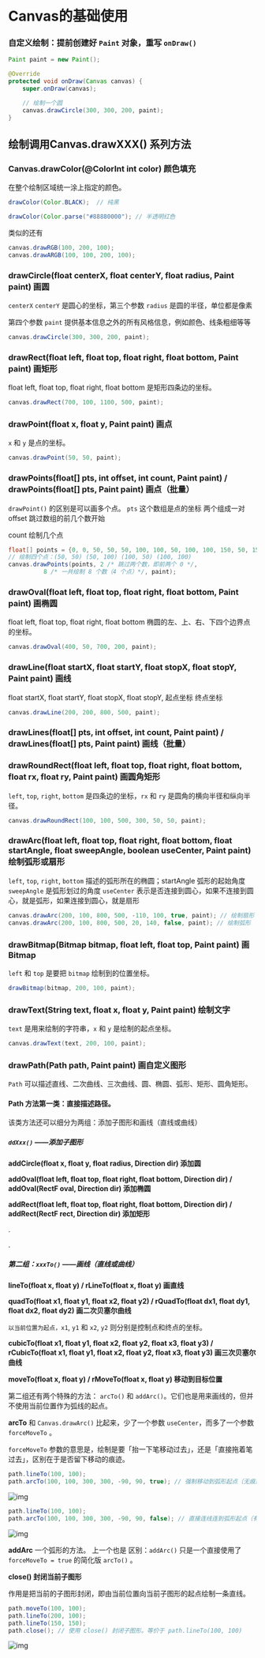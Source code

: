 

# Canvas的基础使用

### 自定义绘制：提前创建好 `Paint` 对象，重写 `onDraw()`

```java
Paint paint = new Paint();

@Override
protected void onDraw(Canvas canvas) {
    super.onDraw(canvas);

    // 绘制一个圆
    canvas.drawCircle(300, 300, 200, paint);
}
```

## 绘制调用Canvas.drawXXX() 系列方法

### Canvas.drawColor(@ColorInt int color) 颜色填充

在整个绘制区域统一涂上指定的颜色。

```java
drawColor(Color.BLACK);  // 纯黑
```

```java
drawColor(Color.parse("#88880000"); // 半透明红色
```

类似的还有

```java
canvas.drawRGB(100, 200, 100);
canvas.drawARGB(100, 100, 200, 100);
```

### drawCircle(float centerX, float centerY, float radius, Paint paint) 画圆

`centerX` `centerY` 是圆心的坐标，第三个参数 `radius` 是圆的半径，单位都是像素

第四个参数 `paint`  提供基本信息之外的所有风格信息，例如颜色、线条粗细等等

```java
canvas.drawCircle(300, 300, 200, paint);
```

### drawRect(float left, float top, float right, float bottom, Paint paint) 画矩形

float left, float top, float right, float bottom  是矩形四条边的坐标。

```java
canvas.drawRect(700, 100, 1100, 500, paint);
```

### drawPoint(float x, float y, Paint paint) 画点

`x` 和 `y` 是点的坐标。

```java
canvas.drawPoint(50, 50, paint);
```

### drawPoints(float[] pts, int offset, int count, Paint paint) / drawPoints(float[] pts, Paint paint) 画点（批量）

`drawPoint()` 的区别是可以画多个点。 `pts` 这个数组是点的坐标 两个组成一对  offset 跳过数组的前几个数开始

count 绘制几个点

```java
float[] points = {0, 0, 50, 50, 50, 100, 100, 50, 100, 100, 150, 50, 150, 100};
// 绘制四个点：(50, 50) (50, 100) (100, 50) (100, 100)
canvas.drawPoints(points, 2 /* 跳过两个数，即前两个 0 */,
          8 /* 一共绘制 8 个数（4 个点）*/, paint);
```

### drawOval(float left, float top, float right, float bottom, Paint paint) 画椭圆

float left, float top, float right, float bottom   椭圆的左、上、右、下四个边界点的坐标。

```java
canvas.drawOval(400, 50, 700, 200, paint);
```

### drawLine(float startX, float startY, float stopX, float stopY, Paint paint) 画线

float startX, float startY, float stopX, float stopY,  起点坐标  终点坐标

```java
canvas.drawLine(200, 200, 800, 500, paint);
```

### drawLines(float[] pts, int offset, int count, Paint paint) / drawLines(float[] pts, Paint paint) 画线（批量）

### drawRoundRect(float left, float top, float right, float bottom, float rx, float ry, Paint paint) 画圆角矩形

`left`, `top`, `right`, `bottom` 是四条边的坐标，`rx` 和 `ry` 是圆角的横向半径和纵向半径。

```java
canvas.drawRoundRect(100, 100, 500, 300, 50, 50, paint);
```

### drawArc(float left, float top, float right, float bottom, float startAngle, float sweepAngle, boolean useCenter, Paint paint) 绘制弧形或扇形

`left`, `top`, `right`, `bottom` 描述的弧形所在的椭圆；startAngle 弧形的起始角度  `sweepAngle` 是弧形划过的角度  `useCenter` 表示是否连接到圆心，如果不连接到圆心，就是弧形，如果连接到圆心，就是扇形

```java
canvas.drawArc(200, 100, 800, 500, -110, 100, true, paint); // 绘制扇形
canvas.drawArc(200, 100, 800, 500, 20, 140, false, paint); // 绘制弧形
```

### drawBitmap(Bitmap bitmap, float left, float top, Paint paint) 画 Bitmap

`left` 和 `top` 是要把 `bitmap` 绘制到的位置坐标。

```java
drawBitmap(bitmap, 200, 100, paint);
```

### drawText(String text, float x, float y, Paint paint) 绘制文字

`text` 是用来绘制的字符串，`x` 和 `y` 是绘制的起点坐标。

```java
canvas.drawText(text, 200, 100, paint);
```

### drawPath(Path path, Paint paint) 画自定义图形

`Path` 可以描述直线、二次曲线、三次曲线、圆、椭圆、弧形、矩形、圆角矩形。

#### Path 方法第一类：直接描述路径。

该类方法还可以细分为两组：添加子图形和画线（直线或曲线）

##### `ddXxx()` ——添加子图形

**addCircle(float x, float y, float radius, Direction dir) 添加圆**

**addOval(float left, float top, float right, float bottom, Direction dir) / addOval(RectF oval, Direction dir) 添加椭圆**

**addRect(float left, float top, float right, float bottom, Direction dir) / addRect(RectF rect, Direction dir) 添加矩形**

.

.

##### 第二组：`xxxTo()` ——画线（直线或曲线）

**lineTo(float x, float y) / rLineTo(float x, float y) 画直线**

**quadTo(float x1, float y1, float x2, float y2) / rQuadTo(float dx1, float dy1, float dx2, float dy2) 画二次贝塞尔曲线**  

`以当前位置为起点，x1`, `y1` 和 `x2`, `y2` 则分别是控制点和终点的坐标。

**cubicTo(float x1, float y1, float x2, float y2, float x3, float y3) / rCubicTo(float x1, float y1, float x2, float y2, float x3, float y3) 画三次贝塞尔曲线**

**moveTo(float x, float y) / rMoveTo(float x, float y) 移动到目标位置**

第二组还有两个特殊的方法： `arcTo()` 和 `addArc()`。它们也是用来画线的，但并不使用当前位置作为弧线的起点。

**arcTo** 和 `Canvas.drawArc()` 比起来，少了一个参数 `useCenter`，而多了一个参数 `forceMoveTo` 。

`forceMoveTo` 参数的意思是，绘制是要「抬一下笔移动过去」，还是「直接拖着笔过去」，区别在于是否留下移动的痕迹。

```java
path.lineTo(100, 100);
path.arcTo(100, 100, 300, 300, -90, 90, true); // 强制移动到弧形起点（无痕迹）
```

![img](https://wx4.sinaimg.cn/large/006tNc79ly1fig7yl6oc1j30ah07j0so.jpg)

```java
path.lineTo(100, 100);
path.arcTo(100, 100, 300, 300, -90, 90, false); // 直接连线连到弧形起点（有痕迹）
```

![img](https://wx3.sinaimg.cn/large/006tNc79ly1fig7z1kr1ij309h06xq2v.jpg)

**addArc** 一个弧形的方法。 上一个也是 区别：`addArc()` 只是一个直接使用了 `forceMoveTo = true` 的简化版 `arcTo()` 。

**close() 封闭当前子图形**

作用是把当前的子图形封闭，即由当前位置向当前子图形的起点绘制一条直线。

```java
path.moveTo(100, 100);
path.lineTo(200, 100);
path.lineTo(150, 150);
path.close(); // 使用 close() 封闭子图形。等价于 path.lineTo(100, 100)
```

![img](https://wx2.sinaimg.cn/large/006tNc79ly1fig7zqj7llj304n03aglh.jpg)

